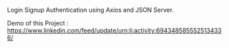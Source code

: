 Login Signup Authentication using Axios and JSON Server.

Demo of this Project : https://www.linkedin.com/feed/update/urn:li:activity:6943485855525134336/
